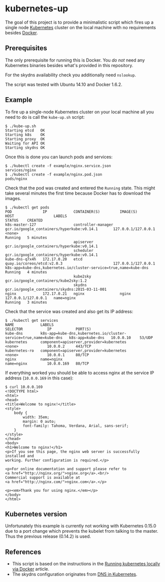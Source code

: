 # kubernetes-up
The goal of this project is to provide a minimalistic script which fires up a
single node [Kubernetes](http://kubernetes.io) cluster on the local machine with
no requirements besides [Docker](http://docker.io).

## Prerequisites
The only prerequisite for running this is Docker. You *do not* need any
Kubernetes binaries besides what's provided in this repository.

For the skydns availability check you additionally need ``nslookup``.

The script was tested with Ubuntu 14.10 and Docker 1.6.2.

## Example
To fire up a single-node Kubernetes cluster on your local machine all you need to do is call the ``kube-up.sh`` script:
```
$ ./kube-up.sh
Starting etcd   OK
Starting k8s    OK
Starting proxy  OK
Waiting for API OK
Starting skydns OK
```

Once this is done you can launch pods and services:
```
$ ./kubectl create -f example/nginx.service.json 
services/nginx
$ ./kubectl create -f example/nginx.pod.json 
pods/nginx
```

Check that the pod was created and entered the ``Running`` state. This might
take several minutes the first time because Docker has to download the images.
```
$ ./kubectl get pods
POD              IP            CONTAINER(S)         IMAGE(S)                                         HOST                  LABELS                                                              STATUS    CREATED
k8s-master-127                 controller-manager   gcr.io/google_containers/hyperkube:v0.14.1       127.0.0.1/127.0.0.1   <none>                                                              Running   5 minutes
                               apiserver            gcr.io/google_containers/hyperkube:v0.14.1                                                                                                           
                               scheduler            gcr.io/google_containers/hyperkube:v0.14.1                                                                                                           
kube-dns-q7x4h   172.17.0.20   etcd                 quay.io/coreos/etcd:v2.0.3                       127.0.0.1/127.0.0.1   k8s-app=kube-dns,kubernetes.io/cluster-service=true,name=kube-dns   Running   4 minutes
                               kube2sky             gcr.io/google_containers/kube2sky:1.2                                                                                                                
                               skydns               gcr.io/google_containers/skydns:2015-03-11-001                                                                                                       
nginx            172.17.0.21   nginx                nginx                                            127.0.0.1/127.0.0.1   name=nginx                                                          Running   3 minutes
```

Check that the service was created and also get its IP address:
```
$ ./kubectl get services
NAME            LABELS                                                              SELECTOR           IP           PORT(S)
kube-dns        k8s-app=kube-dns,kubernetes.io/cluster-service=true,name=kube-dns   k8s-app=kube-dns   10.0.0.10    53/UDP
kubernetes      component=apiserver,provider=kubernetes                             <none>             10.0.0.2     443/TCP
kubernetes-ro   component=apiserver,provider=kubernetes                             <none>             10.0.0.1     80/TCP
nginx           name=nginx                                                          name=nginx         10.0.0.169   80/TCP
```

If everything worked you should be able to access nginx at the service IP address (``10.0.0.169`` in this case):
```
$ curl 10.0.0.169
<!DOCTYPE html>
<html>
<head>
<title>Welcome to nginx!</title>
<style>
    body {
        width: 35em;
        margin: 0 auto;
        font-family: Tahoma, Verdana, Arial, sans-serif;
    }
</style>
</head>
<body>
<h1>Welcome to nginx!</h1>
<p>If you see this page, the nginx web server is successfully installed and
working. Further configuration is required.</p>

<p>For online documentation and support please refer to
<a href="http://nginx.org/">nginx.org</a>.<br/>
Commercial support is available at
<a href="http://nginx.com/">nginx.com</a>.</p>

<p><em>Thank you for using nginx.</em></p>
</body>
</html>
```
## Kubernetes version
Unfortunately this example is currently not working with Kubernetes
0.15.0 due to a port change which prevents the kubelet from talking to
the master. Thus the previous release (0.14.2) is used.

## References
- This script is based on the instructions in the [Running kubernetes locally via Docker](https://github.com/GoogleCloudPlatform/kubernetes/blob/master/docs/getting-started-guides/docker.md) article.
- The skydns configuration originates from [DNS in Kubernetes](https://github.com/GoogleCloudPlatform/kubernetes/tree/master/cluster/addons/dns).
